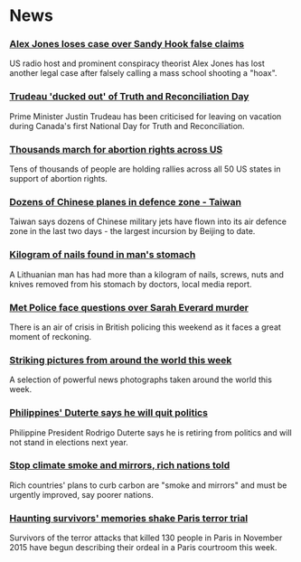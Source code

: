# News
### [Alex Jones loses case over Sandy Hook false claims](https://www.bbc.com/news/world-us-canada-58771927)
US radio host and prominent conspiracy theorist Alex Jones has lost another legal case after falsely calling a mass school shooting a "hoax".
### [Trudeau 'ducked out' of Truth and Reconciliation Day](https://www.bbc.com/news/world-us-canada-58765502)
Prime Minister Justin Trudeau has been criticised for leaving on vacation during Canada's first National Day for Truth and Reconciliation.
### [Thousands march for abortion rights across US](https://www.bbc.com/news/world-us-canada-58774262)
Tens of thousands of people are holding rallies across all 50 US states in support of abortion rights.
### [Dozens of Chinese planes in defence zone - Taiwan](https://www.bbc.com/news/world-asia-58771369)
Taiwan says dozens of Chinese military jets have flown into its air defence zone in the last two days - the largest incursion by Beijing to date.
### [Kilogram of nails found in man's stomach](https://www.bbc.com/news/world-europe-58771370)
A Lithuanian man has had more than a kilogram of nails, screws, nuts and knives removed from his stomach by doctors, local media report.
### [Met Police face questions over Sarah Everard murder](https://www.bbc.com/news/uk-58772787)
There is an air of crisis in British policing this weekend as it faces a great moment of reckoning.
### [Striking pictures from around the world this week](https://www.bbc.com/news/in-pictures-58761284)
A selection of powerful news photographs taken around the world this week.
### [Philippines' Duterte says he will quit politics](https://www.bbc.com/news/world-asia-58772586)
Philippine President Rodrigo Duterte says he is retiring from politics and will not stand in elections next year.
### [Stop climate smoke and mirrors, rich nations told](https://www.bbc.com/news/science-environment-58774786)
Rich countries' plans to curb carbon are "smoke and mirrors" and must be urgently improved, say poorer nations. 
### [Haunting survivors' memories shake Paris terror trial](https://www.bbc.com/news/world-europe-58759778)
Survivors of the terror attacks that killed 130 people in Paris in November 2015 have begun describing their ordeal in a Paris courtroom this week. 
